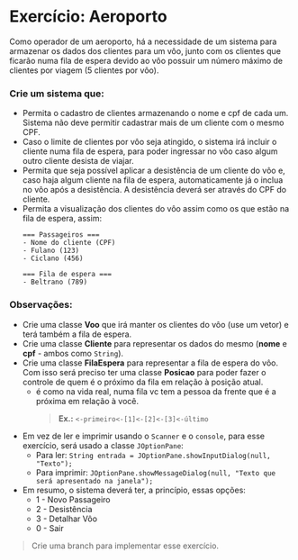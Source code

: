 # Exercício: Aeroporto

Como operador de um aeroporto, há a necessidade de um sistema para armazenar os dados dos clientes para um vôo, junto com os clientes que ficarão numa fila de espera devido ao vôo possuir um número máximo de clientes por viagem (5 clientes por vôo).

### Crie um sistema que:

- Permita o cadastro de clientes armazenando o nome e cpf de cada um. Sistema não deve permitir cadastrar mais de um cliente com o mesmo CPF.
- Caso o limite de clientes por vôo seja atingido, o sistema irá incluir o cliente numa fila de espera, para poder ingressar no vôo caso algum outro cliente desista de viajar.
- Permita que seja possível aplicar a desistência de um cliente do vôo e, caso haja algum cliente na fila de espera, automaticamente já o inclua no vôo após a desistência. A desistência deverá ser através do CPF do cliente.
- Permita a visualização dos clientes do vôo assim como os que estão na fila de espera, assim:
  ```
  === Passageiros ===
  - Nome do cliente (CPF)
  - Fulano (123)
  - Ciclano (456)
  
  === Fila de espera ===
  - Beltrano (789)
  ```

### Observações:
- Crie uma classe **Voo** que irá manter os clientes do vôo (use um vetor) e terá também a fila de espera.
- Crie uma classe **Cliente** para representar os dados do mesmo (**nome** e **cpf** - ambos como `String`).
- Crie uma classe **FilaEspera** para representar a fila de espera do vôo. Com isso será preciso ter uma classe **Posicao** para poder fazer o controle de quem é o próximo da fila em relação à posição atual.
  - é como na vida real, numa fila vc tem a pessoa da frente que é a próxima em relação à você.
    >   **Ex.:** `<-primeiro<-[1]<-[2]<-[3]<-último`
- Em vez de ler e imprimir usando o `Scanner` e o `console`, para esse exercício, será usado a classe `JOptionPane`:
  - Para ler: `String entrada = JOptionPane.showInputDialog(null, "Texto");`
  - Para imprimir: `JOptionPane.showMessageDialog(null, "Texto que será apresentado na janela");`
- Em resumo, o sistema deverá ter, a princípio, essas opções:
  - 1 - Novo Passageiro
  - 2 - Desistência
  - 3 - Detalhar Vôo
  - 0 - Sair

> Crie uma branch para implementar esse exercício.
